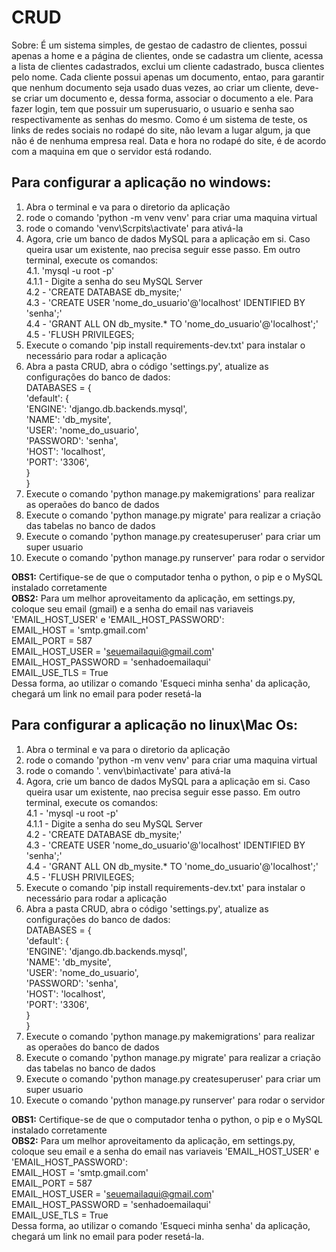 # CRUD
Sobre:
É um sistema simples, de gestao de cadastro de clientes, possui apenas a home e a página de clientes, onde se cadastra um cliente, 
acessa a lista de clientes cadastrados, exclui um cliente cadastrado, busca clientes pelo nome. 
Cada cliente possui apenas um documento, entao, para garantir que nenhum documento seja usado duas vezes, ao criar um cliente, 
deve-se criar um documento e, dessa forma, associar o documento a ele. 
Para fazer login, tem que possuir um superusuario, o usuario e senha sao respectivamente as senhas do mesmo. 
Como é um sistema de teste, os links de redes sociais no rodapé do site, não levam a lugar algum, ja que não é de nenhuma empresa real. 
Data e hora no rodapé do site, é de acordo com a maquina em que o servidor está rodando. 
     
## Para configurar a aplicação no windows:   
1. Abra o terminal e va para o diretorio da aplicação   
2. rode o comando 'python -m venv venv' para criar uma maquina virtual   
3. rode o comando 'venv\Scrpits\activate' para ativá-la   
4. Agora, crie um banco de dados MySQL para a aplicação em si. Caso queira usar um existente, nao precisa seguir esse passo. Em outro  terminal, 
execute os comandos:   
4.1. 'mysql -u root -p'   
4.1.1 - Digite a senha do seu MySQL Server   
4.2 - 'CREATE DATABASE db_mysite;'   
4.3 - 'CREATE USER 'nome_do_usuario'@'localhost' IDENTIFIED BY 'senha';'   
4.4 - 'GRANT ALL ON db_mysite.* TO 'nome_do_usuario'@'localhost';'   
4.5 - 'FLUSH PRIVILEGES;   
5. Execute o comando 'pip install requirements-dev.txt' para instalar o necessário para rodar a aplicação   
6. Abra a pasta CRUD, abra o código 'settings.py', atualize as configurações do banco de dados:    
DATABASES = {   
    'default': {   
        'ENGINE': 'django.db.backends.mysql',   
        'NAME': 'db_mysite',   
        'USER': 'nome_do_usuario',   
        'PASSWORD': 'senha',   
        'HOST': 'localhost',   
        'PORT': '3306',   
    }   
}   
7. Execute o comando 'python manage.py makemigrations' para realizar as operaões do banco de dados   
8. Execute o comando 'python manage.py migrate' para realizar a criação das tabelas no banco de dados   
9. Execute o comando 'python manage.py createsuperuser' para criar um super usuario   
10. Execute o comando 'python manage.py runserver' para rodar o servidor   

**OBS1:** Certifique-se de que o computador tenha o python, o pip e o MySQL instalado corretamente   
**OBS2:** Para um melhor aproveitamento da aplicação, em settings.py, coloque seu email (gmail) e a senha do email nas variaveis  'EMAIL_HOST_USER' e 'EMAIL_HOST_PASSWORD':   
EMAIL_HOST = 'smtp.gmail.com'   
EMAIL_PORT = 587   
EMAIL_HOST_USER = 'seuemailaqui@gmail.com'   
EMAIL_HOST_PASSWORD = 'senhadoemailaqui'   
EMAIL_USE_TLS = True   
Dessa forma, ao utilizar o comando 'Esqueci minha senha' da aplicação, chegará um link no email para poder resetá-la   

## Para configurar a aplicação no linux\Mac Os:   
1. Abra o terminal e va para o diretorio da aplicação   
2. rode o comando 'python -m venv venv' para criar uma maquina virtual   
3. rode o comando '. venv\bin\activate' para ativá-la   
4. Agora, crie um banco de dados MySQL para a aplicação em si. Caso queira usar um existente, nao precisa seguir esse passo. Em outro  terminal, 
execute os comandos:   
4.1 - 'mysql -u root -p'   
4.1.1 - Digite a senha do seu MySQL Server   
4.2 - 'CREATE DATABASE db_mysite;'     
4.3 - 'CREATE USER 'nome_do_usuario'@'localhost' IDENTIFIED BY 'senha';'     
4.4 - 'GRANT ALL ON db_mysite.* TO 'nome_do_usuario'@'localhost';'   
4.5 - 'FLUSH PRIVILEGES;   
5. Execute o comando 'pip install requirements-dev.txt' para instalar o necessário para rodar a aplicação   
6. Abra a pasta CRUD, abra o código 'settings.py', atualize as configurações do banco de dados:   
DATABASES = {   
    'default': {   
        'ENGINE': 'django.db.backends.mysql',   
        'NAME': 'db_mysite',   
        'USER': 'nome_do_usuario',   
        'PASSWORD': 'senha',   
        'HOST': 'localhost',   
        'PORT': '3306',    
    }   
}   
7. Execute o comando 'python manage.py makemigrations' para realizar as operaões do banco de dados   
8. Execute o comando 'python manage.py migrate' para realizar a criação das tabelas no banco de dados   
9. Execute o comando 'python manage.py createsuperuser' para criar um super usuario   
10. Execute o comando 'python manage.py runserver' para rodar o servidor   
  
**OBS1:** Certifique-se de que o computador tenha o python, o pip e o MySQL instalado corretamente   
**OBS2:** Para um melhor aproveitamento da aplicação, em settings.py, coloque seu email e a senha do email nas variaveis 'EMAIL_HOST_USER' e  'EMAIL_HOST_PASSWORD':   
EMAIL_HOST = 'smtp.gmail.com'   
EMAIL_PORT = 587   
EMAIL_HOST_USER = 'seuemailaqui@gmail.com'   
EMAIL_HOST_PASSWORD = 'senhadoemailaqui'   
EMAIL_USE_TLS = True   
Dessa forma, ao utilizar o comando 'Esqueci minha senha' da aplicação, chegará um link no email para poder resetá-la.   
